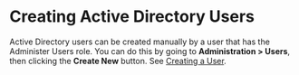 [title]: # (Creating Active Directory Users)
[tags]: # (Active Directory)
[priority]: # (1000)

# Creating Active Directory Users

Active Directory users can be created manually by a user that has the Administer Users role. You can do this by going to **Administration > Users**, then clicking the **Create New** button. See [Creating a User](../../../users/creating-users/index.md).